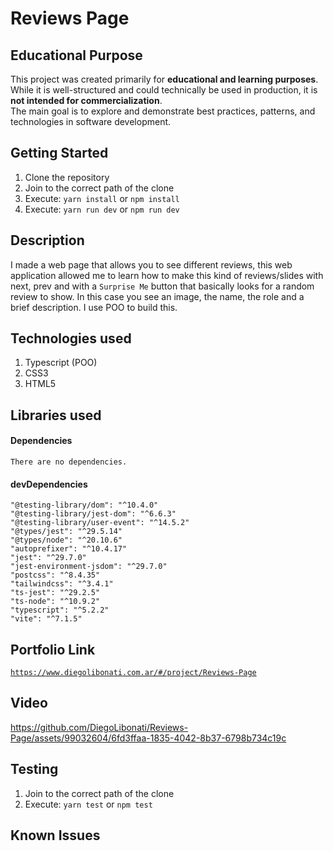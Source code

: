 # Reviews Page

## Educational Purpose

This project was created primarily for **educational and learning purposes**.  
While it is well-structured and could technically be used in production, it is **not intended for commercialization**.  
The main goal is to explore and demonstrate best practices, patterns, and technologies in software development.

## Getting Started

1. Clone the repository
2. Join to the correct path of the clone
3. Execute: `yarn install` or `npm install`
4. Execute: `yarn run dev` or `npm run dev`

## Description

I made a web page that allows you to see different reviews, this web application allowed me to learn how to make this kind of reviews/slides with next, prev and with a `Surprise Me` button that basically looks for a random review to show. In this case you see an image, the name, the role and a brief description. I use POO to build this.

## Technologies used

1. Typescript (POO)
2. CSS3
3. HTML5

## Libraries used

#### Dependencies

```
There are no dependencies.
```

#### devDependencies

```
"@testing-library/dom": "^10.4.0"
"@testing-library/jest-dom": "^6.6.3"
"@testing-library/user-event": "^14.5.2"
"@types/jest": "^29.5.14"
"@types/node": "^20.10.6"
"autoprefixer": "^10.4.17"
"jest": "^29.7.0"
"jest-environment-jsdom": "^29.7.0"
"postcss": "^8.4.35"
"tailwindcss": "^3.4.1"
"ts-jest": "^29.2.5"
"ts-node": "^10.9.2"
"typescript": "^5.2.2"
"vite": "^7.1.5"
```

## Portfolio Link

[`https://www.diegolibonati.com.ar/#/project/Reviews-Page`](https://www.diegolibonati.com.ar/#/project/Reviews-Page)

## Video

https://github.com/DiegoLibonati/Reviews-Page/assets/99032604/6fd3ffaa-1835-4042-8b37-6798b734c19c

## Testing

1. Join to the correct path of the clone
2. Execute: `yarn test` or `npm test`

## Known Issues